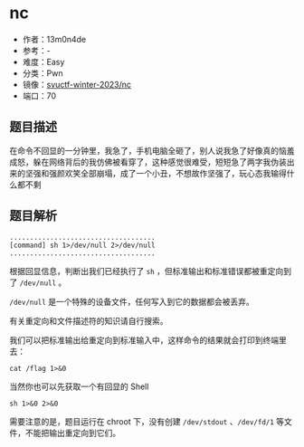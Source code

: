 # nc

- 作者：13m0n4de
- 参考：-
- 难度：Easy
- 分类：Pwn
- 镜像：[svuctf-winter-2023/nc](https://ghcr.io/svuctf/svuctf-winter-2023/nc:latest)
- 端口：70

## 题目描述

在命令不回显的一分钟里，我急了，手机电脑全砸了，别人说我急了好像真的恼羞成怒，躲在网络背后的我仿佛被看穿了，这种感觉很难受，短短急了两字我伪装出来的坚强和强颜欢笑全部崩塌，成了一个小丑，不想故作坚强了，玩心态我输得什么都不剩

## 题目解析

```
....................................
[command] sh 1>/dev/null 2>/dev/null
....................................
```

根据回显信息，判断出我们已经执行了 `sh` ，但标准输出和标准错误都被重定向到了 `/dev/null` 。

`/dev/null` 是一个特殊的设备文件，任何写入到它的数据都会被丢弃。

有关重定向和文件描述符的知识请自行搜索。

我们可以把标准输出给重定向到标准输入中，这样命令的结果就会打印到终端里去：

```
cat /flag 1>&0
```

当然你也可以先获取一个有回显的 Shell

```
sh 1>&0 2>&0
```

需要注意的是，题目运行在 chroot 下，没有创建 `/dev/stdout` 、`/dev/fd/1` 等文件，不能把输出重定向到它们。
